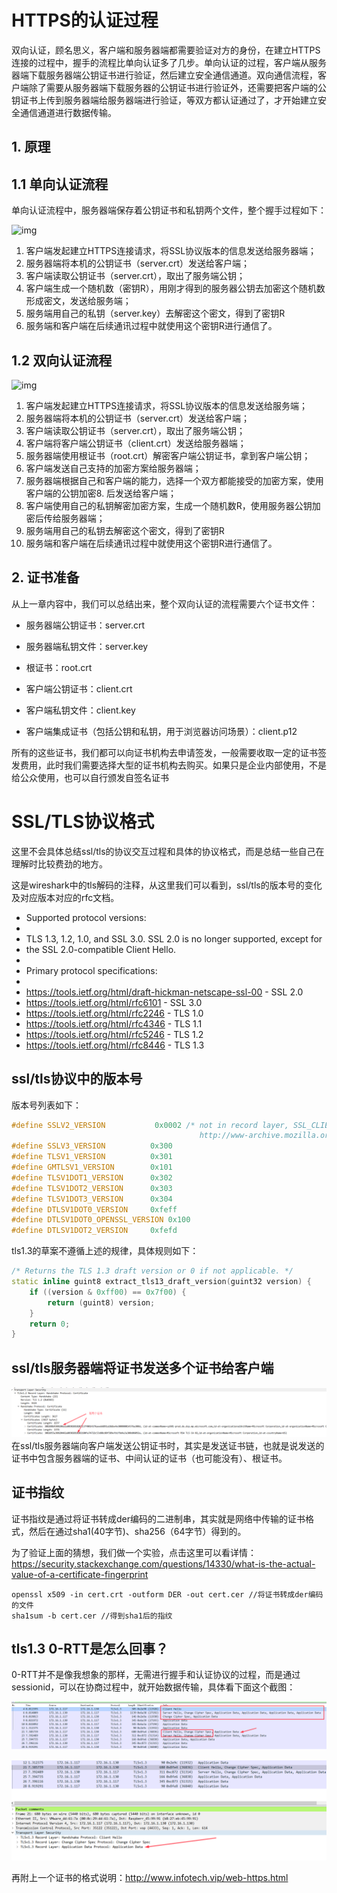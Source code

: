 # HTTPS的认证过程

双向认证，顾名思义，客户端和服务器端都需要验证对方的身份，在建立HTTPS连接的过程中，握手的流程比单向认证多了几步。单向认证的过程，客户端从服务器端下载服务器端公钥证书进行验证，然后建立安全通信通道。双向通信流程，客户端除了需要从服务器端下载服务器的公钥证书进行验证外，还需要把客户端的公钥证书上传到服务器端给服务器端进行验证，等双方都认证通过了，才开始建立安全通信通道进行数据传输。



## 1. 原理

## 1.1 单向认证流程

单向认证流程中，服务器端保存着公钥证书和私钥两个文件，整个握手过程如下：

![img](https://intranetproxy.alipay.com/skylark/lark/0/2020/png/18611/1585034778516-6e938349-9008-4940-b24f-3ceb74f57fd6.png#alt=undefined)



1. 客户端发起建立HTTPS连接请求，将SSL协议版本的信息发送给服务器端；
2. 服务器端将本机的公钥证书（server.crt）发送给客户端；
3. 客户端读取公钥证书（server.crt），取出了服务端公钥；
4. 客户端生成一个随机数（密钥R），用刚才得到的服务器公钥去加密这个随机数形成密文，发送给服务端；
5. 服务端用自己的私钥（server.key）去解密这个密文，得到了密钥R
6. 服务端和客户端在后续通讯过程中就使用这个密钥R进行通信了。



## 1.2 双向认证流程



![img](https://intranetproxy.alipay.com/skylark/lark/0/2020/png/18611/1585034830354-cf4e77f6-e87c-4bfd-9fb5-e72746f2dcd1.png#alt=undefined)



1. 客户端发起建立HTTPS连接请求，将SSL协议版本的信息发送给服务端；
2. 服务器端将本机的公钥证书（server.crt）发送给客户端；
3. 客户端读取公钥证书（server.crt），取出了服务端公钥；
4. 客户端将客户端公钥证书（client.crt）发送给服务器端；
5. 服务器端使用根证书（root.crt）解密客户端公钥证书，拿到客户端公钥；
6. 客户端发送自己支持的加密方案给服务器端；
7. 服务器端根据自己和客户端的能力，选择一个双方都能接受的加密方案，使用客户端的公钥加密8. 后发送给客户端；
8. 客户端使用自己的私钥解密加密方案，生成一个随机数R，使用服务器公钥加密后传给服务器端；
9. 服务端用自己的私钥去解密这个密文，得到了密钥R
10. 服务端和客户端在后续通讯过程中就使用这个密钥R进行通信了。



## 2. 证书准备



从上一章内容中，我们可以总结出来，整个双向认证的流程需要六个证书文件：



- 服务器端公钥证书：server.crt

- 服务器端私钥文件：server.key

- 根证书：root.crt

- 客户端公钥证书：client.crt

- 客户端私钥文件：client.key

- 客户端集成证书（包括公钥和私钥，用于浏览器访问场景）：client.p12



所有的这些证书，我们都可以向证书机构去申请签发，一般需要收取一定的证书签发费用，此时我们需要选择大型的证书机构去购买。如果只是企业内部使用，不是给公众使用，也可以自行颁发自签名证书



# SSL/TLS协议格式

这里不会具体总结ssl/tls的协议交互过程和具体的协议格式，而是总结一些自己在理解时比较费劲的地方。

这是wireshark中的tls解码的注释，从这里我们可以看到，ssl/tls的版本号的变化及对应版本对应的rfc文档。

 * Supported protocol versions:
 *
 *  TLS 1.3, 1.2, 1.0, and SSL 3.0. SSL 2.0 is no longer supported, except for
 *  the SSL 2.0-compatible Client Hello.
 *
 * Primary protocol specifications:
 *
 *  https://tools.ietf.org/html/draft-hickman-netscape-ssl-00 - SSL 2.0
 *  https://tools.ietf.org/html/rfc6101 - SSL 3.0
 *  https://tools.ietf.org/html/rfc2246 - TLS 1.0
 *  https://tools.ietf.org/html/rfc4346 - TLS 1.1
 *  https://tools.ietf.org/html/rfc5246 - TLS 1.2
 *  https://tools.ietf.org/html/rfc8446 - TLS 1.3

## ssl/tls协议中的版本号

版本号列表如下：

```c++
#define SSLV2_VERSION           0x0002 /* not in record layer, SSL_CLIENT_SERVER from
                                          http://www-archive.mozilla.org/projects/security/pki/nss/ssl/draft02.html */
#define SSLV3_VERSION          0x300
#define TLSV1_VERSION          0x301
#define GMTLSV1_VERSION        0x101
#define TLSV1DOT1_VERSION      0x302
#define TLSV1DOT2_VERSION      0x303
#define TLSV1DOT3_VERSION      0x304
#define DTLSV1DOT0_VERSION     0xfeff
#define DTLSV1DOT0_OPENSSL_VERSION 0x100
#define DTLSV1DOT2_VERSION     0xfefd
```

tls1.3的草案不遵循上述的规律，具体规则如下：

```c++
/* Returns the TLS 1.3 draft version or 0 if not applicable. */
static inline guint8 extract_tls13_draft_version(guint32 version) {
    if ((version & 0xff00) == 0x7f00) {
        return (guint8) version;
    }
    return 0;
}
```

## ssl/tls服务器端将证书发送多个证书给客户端

![1656253065068](.\images\pcap-两个证书.png)在ssl/tls服务器端向客户端发送公钥证书时，其实是发送证书链，也就是说发送的证书中包含服务器端的证书、中间认证的证书（也可能没有）、根证书。



## 证书指纹

证书指纹是通过将证书转成der编码的二进制串，其实就是网络中传输的证书格式，然后在通过sha1(40字节)、sha256（64字节）得到的。

为了验证上面的猜想，我们做一个实验，点击这里可以看详情：https://security.stackexchange.com/questions/14330/what-is-the-actual-value-of-a-certificate-fingerprint

```
openssl x509 -in cert.crt -outform DER -out cert.cer //将证书转成der编码的文件
sha1sum -b cert.cer //得到sha1后的指纹
```



## tls1.3 0-RTT是怎么回事？

0-RTT并不是像我想象的那样，无需进行握手和认证协议的过程，而是通过sessionid，可以在协商过程中，就开始数据传输，具体看下面这个截图：

![1656253721827](.\images\pcap-tls1.3-0-rtt.png)

![1656253753551](.\images\pcap-tls1.3-0-rtt-application.png)

再附上一个证书的格式说明：http://www.infotech.vip/web-https.html